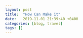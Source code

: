 ```yaml
---
layout: post
title:  "How Can Make it"
date:   2019-11-01 21:39:40 +0400
categories: [blog, travel]
tags: []
---
```




